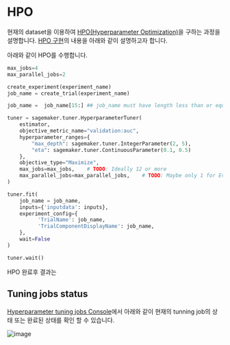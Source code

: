 # HPO

현재의 dataset을 이용하여 [HPO(Hyperparameter Optimization)](https://github.com/kyopark2014/ML-Algorithms/blob/main/hyperparameter-optimization.md)을 구하는 과정을 설명합니다. [HPO 구현](https://github.com/kyopark2014/aws-sagemaker/blob/main/training-basic/training-experiment-HPO.ipynb)의 내용을 아래와 같이 설명하고자 합니다.

아래와 같이 HPO를 수행합니다. 

```python
max_jobs=4    
max_parallel_jobs=2  

create_experiment(experiment_name)
job_name = create_trial(experiment_name)

job_name =  job_name[15:] ## job_name must have length less than or equal to 32 for HPO

tuner = sagemaker.tuner.HyperparameterTuner(
    estimator,
    objective_metric_name="validation:auc",
    hyperparameter_ranges={
        "max_depth": sagemaker.tuner.IntegerParameter(2, 5),
        "eta": sagemaker.tuner.ContinuousParameter(0.1, 0.5)
    },
    objective_type="Maximize",
    max_jobs=max_jobs,    # TODO: Ideally 12 or more
    max_parallel_jobs=max_parallel_jobs,    # TODO: Maybe only 1 for Event Engine, 2-3 if possible
)

tuner.fit(
    job_name = job_name,
    inputs={'inputdata': inputs},
    experiment_config={
          'TrialName': job_name,
          'TrialComponentDisplayName': job_name,
    },
    wait=False
)

tuner.wait()
```

HPO 완료후 결과는 


## Tuning jobs status

[Hyperparameter tuning jobs Console](https://ap-northeast-2.console.aws.amazon.com/sagemaker/home?region=ap-northeast-2#/hyper-tuning-jobs)에서 아래와 같이 현재의 tunning job의 상태 또는 완료된 상태를 확인 할 수 있습니다. 

![image](https://user-images.githubusercontent.com/52392004/190897794-bfae1e67-acae-4e81-b880-2d1fa85603cb.png)
